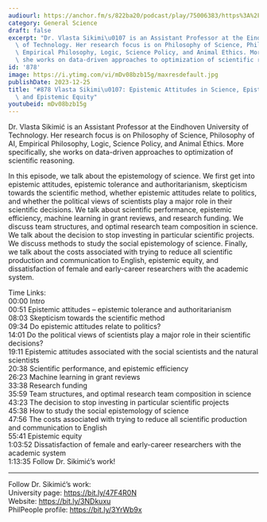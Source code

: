 ```yaml
---
audiourl: https://anchor.fm/s/822ba20/podcast/play/75006383/https%3A%2F%2Fd3ctxlq1ktw2nl.cloudfront.net%2Fstaging%2F2023-7-24%2Ff3c7a851-1bbf-c5a6-3db2-8e78c9b2ed0a.m4a
category: General Science
draft: false
excerpt: "Dr. Vlasta Sikimi\u0107 is an Assistant Professor at the Eindhoven University\
  \ of Technology. Her research focus is on Philosophy of Science, Philosophy of AI,\
  \ Empirical Philosophy, Logic, Science Policy, and Animal Ethics. More specifically,\
  \ she works on data-driven approaches to optimization of scientific reasoning."
id: '878'
image: https://i.ytimg.com/vi/mDv08bzb15g/maxresdefault.jpg
publishDate: 2023-12-25
title: "#878 Vlasta Sikimi\u0107: Epistemic Attitudes in Science, Epistemic Efficiency,\
  \ and Epistemic Equity"
youtubeid: mDv08bzb15g
---
```

<div class="timelinks">

Dr. Vlasta Sikimić is an Assistant Professor at the Eindhoven University of Technology. Her research focus is on Philosophy of Science, Philosophy of AI, Empirical Philosophy, Logic, Science Policy, and Animal Ethics. More specifically, she works on data-driven approaches to optimization of scientific reasoning.

In this episode, we talk about the epistemology of science. We first get into epistemic attitudes, epistemic tolerance and authoritarianism, skepticism towards the scientific method, whether epistemic attitudes relate to politics, and whether the political views of scientists play a major role in their scientific decisions. We talk about scientific performance, epistemic efficiency, machine learning in grant reviews, and research funding. We discuss team structures, and optimal research team composition in science. We talk about the decision to stop investing in particular scientific projects. We discuss methods to study the social epistemology of science. Finally, we talk about the costs associated with trying to reduce all scientific production and communication to English, epistemic equity, and dissatisfaction of female and early-career researchers with the academic system.


Time Links:  
<time>00:00</time> Intro  
<time>00:51</time> Epistemic attitudes – epistemic tolerance and authoritarianism  
<time>08:03</time> Skepticism towards the scientific method  
<time>09:34</time> Do epistemic attitudes relate to politics?  
<time>14:01</time> Do the political views of scientists play a major role in their scientific decisions?  
<time>19:11</time> Epistemic attitudes associated with the social scientists and the natural scientists  
<time>20:38</time> Scientific performance, and epistemic efficiency  
<time>26:23</time> Machine learning in grant reviews  
<time>33:38</time> Research funding  
<time>35:59</time> Team structures, and optimal research team composition in science  
<time>43:23</time> The decision to stop investing in particular scientific projects  
<time>45:38</time> How to study the social epistemology of science  
<time>47:56</time> The costs associated with trying to reduce all scientific production and communication to English  
<time>55:41</time> Epistemic equity  
<time>1:03:52</time> Dissatisfaction of female and early-career researchers with the academic system  
<time>1:13:35</time> Follow Dr. Sikimić’s work!

---

Follow Dr. Sikimić’s work:  
University page: https://bit.ly/47F4R0N  
Website: https://bit.ly/3NDkuxu  
PhilPeople profile: https://bit.ly/3YrWb9x
</div>


